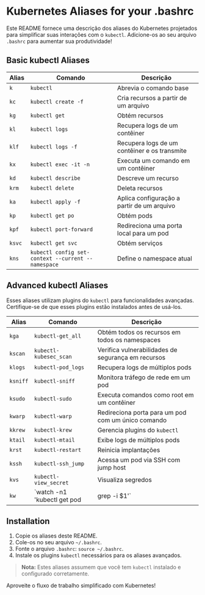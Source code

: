 # Kubernetes Aliases for your .bashrc

Este README fornece uma descrição dos aliases do Kubernetes projetados para simplificar suas interações com o `kubectl`. Adicione-os ao seu arquivo `.bashrc` para aumentar sua produtividade!

## Basic kubectl Aliases

| Alias | Comando                           | Descrição                                     |
|-------|-----------------------------------|-----------------------------------------------|
| `k`   | `kubectl`                         | Abrevia o comando base                        |
| `kc`  | `kubectl create -f`               | Cria recursos a partir de um arquivo         |
| `kg`  | `kubectl get`                     | Obtém recursos                               |
| `kl`  | `kubectl logs`                    | Recupera logs de um contêiner                |
| `klf` | `kubectl logs -f`                 | Recupera logs de um contêiner e os transmite |
| `kx`  | `kubectl exec -it -n`             | Executa um comando em um contêiner           |
| `kd`  | `kubectl describe`                | Descreve um recurso                          |
| `krm` | `kubectl delete`                  | Deleta recursos                              |
| `ka`  | `kubectl apply -f`                | Aplica configuração a partir de um arquivo   |
| `kp`  | `kubectl get po`                  | Obtém pods                                   |
| `kpf` | `kubectl port-forward`            | Redireciona uma porta local para um pod      |
| `ksvc`| `kubectl get svc`                 | Obtém serviços                               |
| `kns` | `kubectl config set-context --current --namespace` | Define o namespace atual  |

## Advanced kubectl Aliases

Esses aliases utilizam plugins do `kubectl` para funcionalidades avançadas. Certifique-se de que esses plugins estão instalados antes de usá-los.

| Alias | Comando                          | Descrição                                           |
|-------|----------------------------------|-----------------------------------------------------|
| `kga` | `kubectl-get_all`                | Obtém todos os recursos em todos os namespaces      |
| `kscan`| `kubectl-kubesec_scan`          | Verifica vulnerabilidades de segurança em recursos  |
| `klogs`| `kubectl-pod_logs`              | Recupera logs de múltiplos pods                     |
| `ksniff`| `kubectl-sniff`                | Monitora tráfego de rede em um pod                  |
| `ksudo`| `kubectl-sudo`                  | Executa comandos como root em um contêiner          |
| `kwarp`| `kubectl-warp`                  | Redireciona porta para um pod com um único comando  |
| `kkrew`| `kubectl-krew`                  | Gerencia plugins do `kubectl`                       |
| `ktail`| `kubectl-mtail`                 | Exibe logs de múltiplos pods                        |
| `krst`| `kubectl-restart`                | Reinicia implantações                               |
| `kssh`| `kubectl-ssh_jump`               | Acessa um pod via SSH com jump host                 |
| `kvs` | `kubectl-view_secret`            | Visualiza segredos                                  |
| `kw`  | `watch -n1 'kubectl get pod | grep -i $1'` | Monitora continuamente os pods específicos           |

## Installation

1. Copie os aliases deste README.
2. Cole-os no seu arquivo `~/.bashrc`.
3. Fonte o arquivo `.bashrc`: `source ~/.bashrc`.
4. Instale os plugins `kubectl` necessários para os aliases avançados.

> **Nota:** Estes aliases assumem que você tem `kubectl` instalado e configurado corretamente.

Aproveite o fluxo de trabalho simplificado com Kubernetes!

